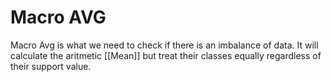 # Macro AVG
Macro Avg is what we need to check if there is an imbalance of data. It will calculate the aritmetic [[Mean]] but treat their classes equally regardless of their support value. 
